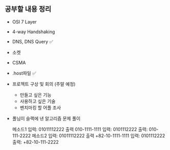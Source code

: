 ## 공부할 내용 정리

* OSI 7 Layer 
* 4-way Handshaking
* DNS, DNS Query ✅
* 소켓
* CSMA
* .host파일 ✅

* 프로젝트 구상 및 회의 (주말 예정)
	- 만들고 싶은 기능
	- 사용하고 싶은 기술
	- 벤치마킹 할 어플 조사
	
- 폴님이 슬랙에 낸 알고리즘 문제 풀이 

	메소드1
	입력: 01011112222 출력 010-1111-1111
	입력: 0101112222 출력: 010-111-2222
	메소드2
	입력: 01011112222 출력 +82-10-1111-1111
	입력: 0101112222 출력: +82-10-111-2222